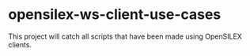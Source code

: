 # opensilex-ws-client-use-cases

This project will catch all scripts that have been made using OpenSILEX clients.